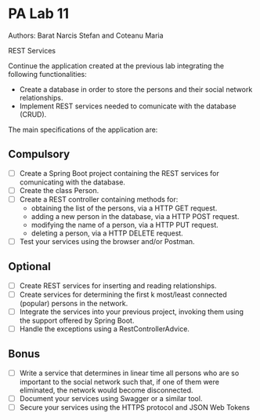 # PA Lab 11

Authors: Barat Narcis Stefan and Coteanu Maria

REST Services

Continue the application created at the previous lab integrating the following functionalities:

- Create a database in order to store the persons and their social network relationships.
- Implement REST services needed to comunicate with the database (CRUD).

The main specifications of the application are:

## Compulsory

- &#9744; Create a Spring Boot project containing the REST services for comunicating with the database.
- &#9744; Create the class Person.
- &#9744; Create a REST controller containing methods for:
    - obtaining the list of the persons, via a HTTP GET request.
    - adding a new person in the database, via a HTTP POST request.
    - modifying the name of a person, via a HTTP PUT request.
    - deleting a person, via a HTTP DELETE request.
- &#9744; Test your services using the browser and/or Postman.

## Optional

- &#9744; Create REST services for inserting and reading relationships.
- &#9744; Create services for determining the first k most/least connected (popular) persons in the network.
- &#9744; Integrate the services into your previous project, invoking them using the support offered by Spring Boot.
- &#9744; Handle the exceptions using a RestControllerAdvice.

## Bonus

- &#9744; Write a service that determines in linear time all persons who are so important to the social network such that, if one of them were eliminated, the network would become disconnected.
- &#9744; Document your services using Swagger or a similar tool.
- &#9744; Secure your services using the HTTPS protocol and JSON Web Tokens